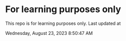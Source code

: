 # For learning purposes only
This repo is for learning purposes only.
Last updated at

Wednesday, August 23, 2023 8:50:47 AM

